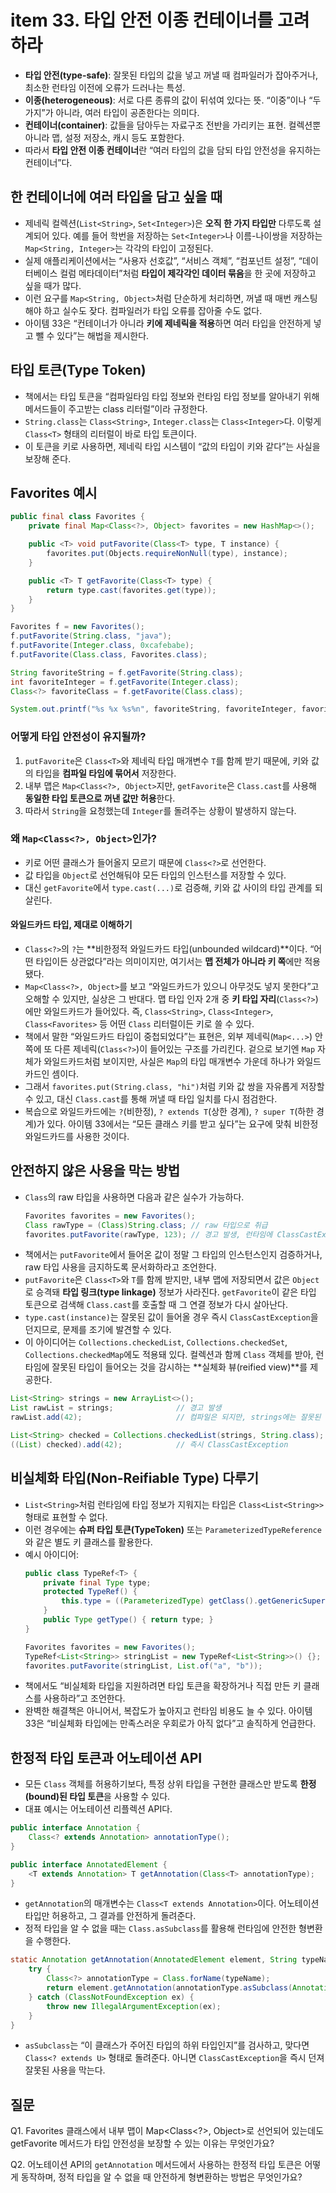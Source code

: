 # item 33. 타입 안전 이종 컨테이너를 고려하라

- **타입 안전(type-safe)**: 잘못된 타입의 값을 넣고 꺼낼 때 컴파일러가 잡아주거나, 최소한 런타임 이전에 오류가 드러나는 특성.
- **이종(heterogeneous)**: 서로 다른 종류의 값이 뒤섞여 있다는 뜻. “이중”이나 “두 가지”가 아니라, 여러 타입이 공존한다는 의미다.
- **컨테이너(container)**: 값들을 담아두는 자료구조 전반을 가리키는 표현. 컬렉션뿐 아니라 맵, 설정 저장소, 캐시 등도 포함한다.
- 따라서 **타입 안전 이종 컨테이너**란 “여러 타입의 값을 담되 타입 안전성을 유지하는 컨테이너”다.

## 한 컨테이너에 여러 타입을 담고 싶을 때
- 제네릭 컬렉션(`List<String>`, `Set<Integer>`)은 **오직 한 가지 타입만** 다루도록 설계되어 있다. 예를 들어 학번을 저장하는 `Set<Integer>`나 이름-나이쌍을 저장하는 `Map<String, Integer>`는 각각의 타입이 고정된다.
- 실제 애플리케이션에서는 “사용자 선호값”, “서비스 객체”, “컴포넌트 설정”, “데이터베이스 컬럼 메타데이터”처럼 **타입이 제각각인 데이터 묶음**을 한 곳에 저장하고 싶을 때가 많다.
- 이런 요구를 `Map<String, Object>`처럼 단순하게 처리하면, 꺼낼 때 매번 캐스팅해야 하고 실수도 잦다. 컴파일러가 타입 오류를 잡아줄 수도 없다.
- 아이템 33은 “컨테이너가 아니라 **키에 제네릭을 적용**하면 여러 타입을 안전하게 넣고 뺄 수 있다”는 해법을 제시한다.

## 타입 토큰(Type Token)
- 책에서는 타입 토큰을 “컴파일타임 타입 정보와 런타임 타입 정보를 알아내기 위해 메서드들이 주고받는 class 리터럴”이라 규정한다.
- `String.class`는 `Class<String>`, `Integer.class`는 `Class<Integer>`다. 이렇게 `Class<T>` 형태의 리터럴이 바로 타입 토큰이다.
- 이 토큰을 키로 사용하면, 제네릭 타입 시스템이 “값의 타입이 키와 같다”는 사실을 보장해 준다.

##  Favorites 예시
```java
public final class Favorites {
    private final Map<Class<?>, Object> favorites = new HashMap<>();

    public <T> void putFavorite(Class<T> type, T instance) {
        favorites.put(Objects.requireNonNull(type), instance);
    }

    public <T> T getFavorite(Class<T> type) {
        return type.cast(favorites.get(type));
    }
}
```

```java
Favorites f = new Favorites();
f.putFavorite(String.class, "java");
f.putFavorite(Integer.class, 0xcafebabe);
f.putFavorite(Class.class, Favorites.class);

String favoriteString = f.getFavorite(String.class);
int favoriteInteger = f.getFavorite(Integer.class);
Class<?> favoriteClass = f.getFavorite(Class.class);

System.out.printf("%s %x %s%n", favoriteString, favoriteInteger, favoriteClass.getName());
```

### 어떻게 타입 안전성이 유지될까?
1. `putFavorite`은 `Class<T>`와 제네릭 타입 매개변수 `T`를 함께 받기 때문에, 키와 값의 타입을 **컴파일 타임에 묶어서** 저장한다.
2. 내부 맵은 `Map<Class<?>, Object>`지만, `getFavorite`은 `Class.cast`를 사용해 **동일한 타입 토큰으로 꺼낸 값만 허용**한다.
3. 따라서 `String`을 요청했는데 `Integer`를 돌려주는 상황이 발생하지 않는다.

### 왜 `Map<Class<?>, Object>`인가?
- 키로 어떤 클래스가 들어올지 모르기 때문에 `Class<?>`로 선언한다.
- 값 타입을 `Object`로 선언해둬야 모든 타입의 인스턴스를 저장할 수 있다.
- 대신 `getFavorite`에서 `type.cast(...)`로 검증해, 키와 값 사이의 타입 관계를 되살린다.

#### 와일드카드 타입, 제대로 이해하기
- `Class<?>`의 `?`는 **비한정적 와일드카드 타입(unbounded wildcard)**이다. “어떤 타입이든 상관없다”라는 의미이지만, 여기서는 **맵 전체가 아니라 키 쪽**에만 적용됐다.
- `Map<Class<?>, Object>`를 보고 “와일드카드가 있으니 아무것도 넣지 못한다”고 오해할 수 있지만, 실상은 그 반대다. 맵 타입 인자 2개 중 **키 타입 자리**(`Class<?>`)에만 와일드카드가 들어있다. 즉, `Class<String>`, `Class<Integer>`, `Class<Favorites>` 등 어떤 `Class` 리터럴이든 키로 쓸 수 있다.
- 책에서 말한 “와일드카드 타입이 중첩되었다”는 표현은, 외부 제네릭(`Map<...>`) 안쪽에 또 다른 제네릭(`Class<?>`)이 들어있는 구조를 가리킨다. 겉으로 보기엔 `Map` 자체가 와일드카드처럼 보이지만, 사실은 `Map`의 타입 매개변수 가운데 하나가 와일드카드인 셈이다.
- 그래서 `favorites.put(String.class, "hi")`처럼 키와 값 쌍을 자유롭게 저장할 수 있고, 대신 `Class.cast`를 통해 꺼낼 때 타입 일치를 다시 점검한다.
- 복습으로 와일드카드에는 `?`(비한정), `? extends T`(상한 경계), `? super T`(하한 경계)가 있다. 아이템 33에서는 “모든 클래스 키를 받고 싶다”는 요구에 맞춰 비한정 와일드카드를 사용한 것이다.



## 안전하지 않은 사용을 막는 방법
- `Class`의 raw 타입을 사용하면 다음과 같은 실수가 가능하다.
  ```java
  Favorites favorites = new Favorites();
  Class rawType = (Class)String.class; // raw 타입으로 취급
  favorites.putFavorite(rawType, 123); // 경고 발생, 런타임에 ClassCastException 위험
  ```
- 책에서는 `putFavorite`에서 들어온 값이 정말 그 타입의 인스턴스인지 검증하거나, raw 타입 사용을 금지하도록 문서화하라고 조언한다.
- `putFavorite`은 `Class<T>`와 `T`를 함께 받지만, 내부 맵에 저장되면서 값은 `Object`로 승격돼 **타입 링크(type linkage)** 정보가 사라진다. `getFavorite`이 같은 타입 토큰으로 검색해 `Class.cast`를 호출할 때 그 연결 정보가 다시 살아난다.
- `type.cast(instance)`는 잘못된 값이 들어올 경우 즉시 `ClassCastException`을 던지므로, 문제를 조기에 발견할 수 있다.
- 이 아이디어는 `Collections.checkedList`, `Collections.checkedSet`, `Collections.checkedMap`에도 적용돼 있다. 컬렉션과 함께 `Class` 객체를 받아, 런타임에 잘못된 타입이 들어오는 것을 감시하는 **실체화 뷰(reified view)**를 제공한다.

```java
List<String> strings = new ArrayList<>();
List rawList = strings;              // 경고 발생
rawList.add(42);                     // 컴파일은 되지만, strings에는 잘못된 값이 들어감

List<String> checked = Collections.checkedList(strings, String.class);
((List) checked).add(42);            // 즉시 ClassCastException
```

## 비실체화 타입(Non-Reifiable Type) 다루기
- `List<String>`처럼 런타임에 타입 정보가 지워지는 타입은 `Class<List<String>>` 형태로 표현할 수 없다.
- 이런 경우에는 **슈퍼 타입 토큰(TypeToken)** 또는 `ParameterizedTypeReference`와 같은 별도 키 클래스를 활용한다.
- 예시 아이디어:
  ```java
  public class TypeRef<T> {
      private final Type type;
      protected TypeRef() {
          this.type = ((ParameterizedType) getClass().getGenericSuperclass()).getActualTypeArguments()[0];
      }
      public Type getType() { return type; }
  }

  Favorites favorites = new Favorites();
  TypeRef<List<String>> stringList = new TypeRef<List<String>>() {};
  favorites.putFavorite(stringList, List.of("a", "b"));
  ```
- 책에서도 “비실체화 타입을 지원하려면 타입 토큰을 확장하거나 직접 만든 키 클래스를 사용하라”고 조언한다.
- 완벽한 해결책은 아니어서, 복잡도가 높아지고 런타임 비용도 늘 수 있다. 아이템 33은 “비실체화 타입에는 만족스러운 우회로가 아직 없다”고 솔직하게 언급한다.

## 한정적 타입 토큰과 어노테이션 API
- 모든 `Class` 객체를 허용하기보다, 특정 상위 타입을 구현한 클래스만 받도록 **한정(bound)된 타입 토큰**을 사용할 수 있다.
- 대표 예시는 어노테이션 리플렉션 API다.

```java
public interface Annotation {
    Class<? extends Annotation> annotationType();
}

public interface AnnotatedElement {
    <T extends Annotation> T getAnnotation(Class<T> annotationType);
}
```
- `getAnnotation`의 매개변수는 `Class<T extends Annotation>`이다. 어노테이션 타입만 허용하고, 그 결과를 안전하게 돌려준다.
- 정적 타입을 알 수 없을 때는 `Class.asSubclass`를 활용해 런타임에 안전한 형변환을 수행한다.

```java
static Annotation getAnnotation(AnnotatedElement element, String typeName) {
    try {
        Class<?> annotationType = Class.forName(typeName);
        return element.getAnnotation(annotationType.asSubclass(Annotation.class));
    } catch (ClassNotFoundException ex) {
        throw new IllegalArgumentException(ex);
    }
}
```
- `asSubclass`는 “이 클래스가 주어진 타입의 하위 타입인지”를 검사하고, 맞다면 `Class<? extends U>` 형태로 돌려준다. 아니면 `ClassCastException`을 즉시 던져 잘못된 사용을 막는다.

## 질문
Q1. Favorites 클래스에서 내부 맵이 Map<Class<?>, Object>로 선언되어 있는데도 getFavorite 메서드가 타입 안전성을 보장할 수 있는 이유는 무엇인가요?

Q2. 어노테이션 API의 `getAnnotation` 메서드에서 사용하는 한정적 타입 토큰은 어떻게 동작하며, 정적 타입을 알 수 없을 때 안전하게 형변환하는 방법은 무엇인가요?
